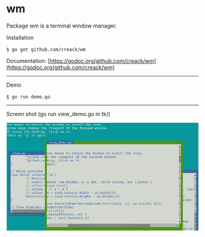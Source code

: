 # wm

Package wm is a terminal window manager.

Installation

    $ go get github.com/creack/wm

Documentation: [https://godoc.org/github.com/creack/wm](https://godoc.org/github.com/creack/wm)

----

Demo

    $ go run demo.go

---

Screen shot (go run view_demo.go in tk/)

![](https://github.com/creack/wm/blob/images/tk.png)
